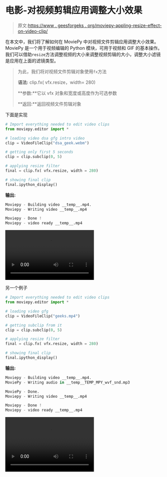 # 电影-对视频剪辑应用调整大小效果

> 原文:[https://www . geesforgeks . org/moviepy-appling-resize-effect-on-video-clip/](https://www.geeksforgeeks.org/moviepy-applying-resize-effect-on-video-clip/)

在本文中，我们将了解如何在 MoviePy 中对视频文件剪辑应用调整大小效果。MoviePy 是一个用于视频编辑的 Python 模块，可用于视频和 GIF 的基本操作。我们可以借助`resize`方法调整视频的大小来调整视频剪辑的大小，调整大小滤镜是应用在上面的滤镜类型。

> 为此，我们将对视频文件剪辑对象使用`fx`方法
> 
> **语法:** clip.fx( vfx.resize，width= 280)
> 
> **参数:**它以 vfx 对象和宽度或高度作为可选参数
> 
> **返回:**返回视频文件剪辑对象

下面是实现

```py
# Import everything needed to edit video clips
from moviepy.editor import *

# loading video dsa gfg intro video
clip = VideoFileClip("dsa_geek.webm")

# getting only first 5 seconds
clip = clip.subclip(0, 5)

# applying resize filter
final = clip.fx( vfx.resize, width = 280)

# showing final clip
final.ipython_display()
```

**输出:**

```py
Moviepy - Building video __temp__.mp4.
Moviepy - Writing video __temp__.mp4

Moviepy - Done !
Moviepy - video ready __temp__.mp4

```

<video class="wp-video-shortcode" id="video-460216-1" width="280" height="157" preload="metadata" controls=""><source type="video/mp4" src="https://media.geeksforgeeks.org/wp-content/uploads/20200726233217/127.mp4?_=1">[https://media.geeksforgeeks.org/wp-content/uploads/20200726233217/127.mp4](https://media.geeksforgeeks.org/wp-content/uploads/20200726233217/127.mp4)</video>

另一个例子

```py
# Import everything needed to edit video clips
from moviepy.editor import *

# loading video gfg
clip = VideoFileClip("geeks.mp4")

# getting subclip from it
clip = clip.subclip(0, 5)

# applying resize filter
final = clip.fx( vfx.resize, width = 280)

# showing final clip
final.ipython_display()
```

**输出:**

```py
Moviepy - Building video __temp__.mp4.
MoviePy - Writing audio in __temp__TEMP_MPY_wvf_snd.mp3

MoviePy - Done.
Moviepy - Writing video __temp__.mp4

Moviepy - Done !
Moviepy - video ready __temp__.mp4

```

<video class="wp-video-shortcode" id="video-460216-2" width="280" height="172" preload="metadata" controls=""><source type="video/mp4" src="https://media.geeksforgeeks.org/wp-content/uploads/20200726233154/220.mp4?_=2">[https://media.geeksforgeeks.org/wp-content/uploads/20200726233154/220.mp4](https://media.geeksforgeeks.org/wp-content/uploads/20200726233154/220.mp4)</video>